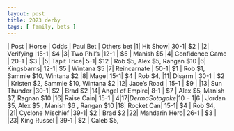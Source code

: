 ```yaml
---
layout: post
title: 2023 derby
tags: [ family, bets ]
---
```

| Post |	Horse | 	Odds | Paul	Bet | Others bet
|1|	Hit Show|	30-1|	$2 | 
|2|	Verifying	|15-1|	$4
|3|	Two Phil’s	|12-1	| $5 | Manish $5 
|4|	Confidence Game	| 20-1 |	$3 | 
|5|	Tapit Trice| 	5-1|	$12 | Rob $5, Alex $5, Rangan $10 
|6|	Kingsbarns|	12-1|	$5 | Wintana $5
|7|	Reincarnate |	50-1|	$1 | Rob $1, Sammie $10, Wintana $2
|8|	Mage|	15-1|	$4 | Rob $4, 
|11|	Disarm |	30-1 |	$2 | Kristen $2, Sammie $10, Wintana $2
|12|	Jace’s Road	| 15-1 |	$9 | 
|13|	Sun Thunder	|30-1| 	$2 | Brad $2
|14|	Angel of Empire| 	8-1 |	$7 | Alex $5, Manish $7, Ragnan $10
|16|	Raise Cain| 	15-1 |	$4 
|17|	Derma Sotogake	|10-1 |$6 | Jordan $5, Alex $5 , Manish $6 , Rangan $10
|18|	Rocket Can|	15-1|	$4 | Rob $4, 
|21|  Cyclone Mischief  |39-1| $2 | Brad $2
|22| Mandarin Hero| 26-1 | $3 |
|23| King Russel | 39-1 | $2 | Caleb $5, 
